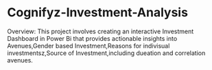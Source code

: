 # Cognifyz-Investment-Analysis
Overview:
This project involves creating an interactive Investment Dashboard in Power Bi that provides actionable insights into Avenues,Gender based Investment,Reasons for indivisual investmentsz,Source of Investment,including dueation and correlation avenues.

